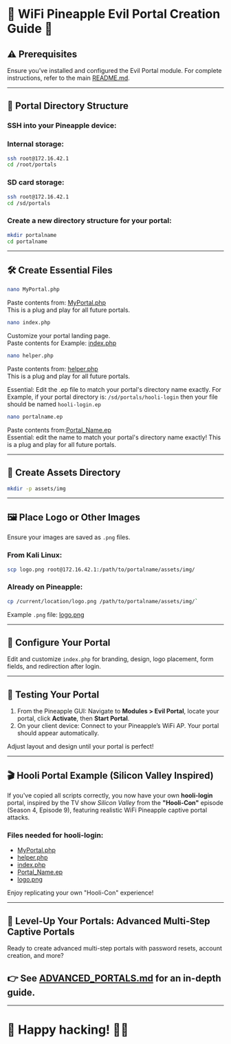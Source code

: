 # 🍍 WiFi Pineapple Evil Portal Creation Guide 🍍

## ⚠ Prerequisites  
Ensure you’ve installed and configured the Evil Portal module. For complete instructions, refer to the main [README.md](README.md).

---

## 📂 Portal Directory Structure  
### SSH into your Pineapple device:

### Internal storage:  
```bash
ssh root@172.16.42.1  
cd /root/portals
```

### SD card storage:  
```bash
ssh root@172.16.42.1  
cd /sd/portals
```
### Create a new directory structure for your portal:  

```bash
mkdir portalname  
cd portalname
```

---

## 🛠 Create Essential Files  

```bash
nano MyPortal.php  
```
Paste contents from: [MyPortal.php](https://github.com/ToonWrld33/Evil-Portals-WiFi-Pineapple/blob/main/Scripts/MyPortal.php)  
This is a plug and play for all future portals.


```bash
nano index.php  
```
Customize your portal landing page.  
Paste contents for Example: [index.php](https://github.com/ToonWrld33/Evil-Portals-WiFi-Pineapple/blob/main/Scripts/index.php)  


```bash
nano helper.php  
```
Paste contents from: [helper.php](https://github.com/ToonWrld33/Evil-Portals-WiFi-Pineapple/blob/main/Scripts/helper.php)  
This is a plug and play for all future portals.

Essential:
Edit the .ep file to match your portal's directory name exactly.
For Example, if your portal directory is:
`/sd/portals/hooli-login`
then your file should be named
`hooli-login.ep`

```bash
nano portalname.ep  
```
Paste contents from:[Portal_Name.ep](https://github.com/ToonWrld33/Evil-Portals-WiFi-Pineapple/blob/main/Scripts/Portal-Name.ep)  
Essential: edit the name to match your portal's directory name exactly!
This is a plug and play for all future portals.


---

## 📁 **Create Assets Directory**  
```bash
mkdir -p assets/img
```
---

## 🖼 **Place Logo or Other Images**  

Ensure your images are saved as `.png` files.

### From Kali Linux:  
```bash
scp logo.png root@172.16.42.1:/path/to/portalname/assets/img/
```
### Already on Pineapple:  
```bash
cp /current/location/logo.png /path/to/portalname/assets/img/`
```
Example `.png` file: [logo.png](<link-to-logo.png>)

---

## 🎯 Configure Your Portal  
Edit and customize `index.php` for branding, design, logo placement, form fields, and redirection after login.

---

## 🚦 Testing Your Portal

1. From the Pineapple GUI: Navigate to **Modules > Evil Portal**, locate your portal, click **Activate**, then **Start Portal**.
2. On your client device: Connect to your Pineapple’s WiFi AP. Your portal should appear automatically.

Adjust layout and design until your portal is perfect!

---

## 🎬 Hooli Portal Example (Silicon Valley Inspired)  

If you've copied all scripts correctly, you now have your own **hooli-login** portal, inspired by the TV show *Silicon Valley* from the **"Hooli-Con"** episode (Season 4, Episode 9), featuring realistic WiFi Pineapple captive portal attacks.

### Files needed for hooli-login:  
- [MyPortal.php](https://github.com/ToonWrld33/Evil-Portals-WiFi-Pineapple/blob/main/Scripts/MyPortal.php)  
- [helper.php](https://github.com/ToonWrld33/Evil-Portals-WiFi-Pineapple/blob/main/Scripts/helper.php)  
- [index.php](https://github.com/ToonWrld33/Evil-Portals-WiFi-Pineapple/blob/main/Scripts/index.php)  
- [Portal_Name.ep](https://github.com/ToonWrld33/Evil-Portals-WiFi-Pineapple/blob/main/Scripts/Portal-Name.ep)  
- [logo.png](<link-to-logo.png>)

Enjoy replicating your own "Hooli-Con" experience!

---

## 🚀 **Level-Up Your Portals: Advanced Multi-Step Captive Portals**  

Ready to create advanced multi-step portals with password resets, account creation, and more?

## 👉 See [ADVANCED_PORTALS.md](ADVANCED_PORTALS.md) for an in-depth guide.

---

# 🍍 **Happy hacking!** 🍍👾
